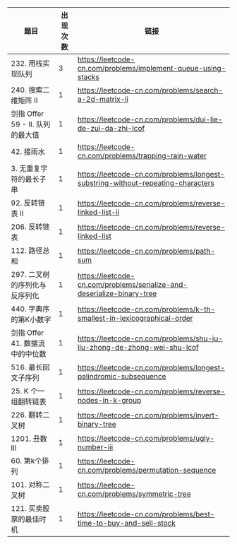 |题目|出现次数|链接|
|-|-|-|
|232. 用栈实现队列|3|https://leetcode-cn.com/problems/implement-queue-using-stacks|
|240. 搜索二维矩阵 II|1|https://leetcode-cn.com/problems/search-a-2d-matrix-ii|
|剑指 Offer 59 - II. 队列的最大值|1|https://leetcode-cn.com/problems/dui-lie-de-zui-da-zhi-lcof|
|42. 接雨水|1|https://leetcode-cn.com/problems/trapping-rain-water|
|3. 无重复字符的最长子串|1|https://leetcode-cn.com/problems/longest-substring-without-repeating-characters|
|92. 反转链表 II|1|https://leetcode-cn.com/problems/reverse-linked-list-ii|
|206. 反转链表|1|https://leetcode-cn.com/problems/reverse-linked-list|
|112. 路径总和|1|https://leetcode-cn.com/problems/path-sum|
|297. 二叉树的序列化与反序列化|1|https://leetcode-cn.com/problems/serialize-and-deserialize-binary-tree|
|440. 字典序的第K小数字|1|https://leetcode-cn.com/problems/k-th-smallest-in-lexicographical-order|
|剑指 Offer 41. 数据流中的中位数|1|https://leetcode-cn.com/problems/shu-ju-liu-zhong-de-zhong-wei-shu-lcof|
|516. 最长回文子序列|1|https://leetcode-cn.com/problems/longest-palindromic-subsequence|
|25. K 个一组翻转链表|1|https://leetcode-cn.com/problems/reverse-nodes-in-k-group|
|226. 翻转二叉树|1|https://leetcode-cn.com/problems/invert-binary-tree|
|1201. 丑数 III|1|https://leetcode-cn.com/problems/ugly-number-iii|
|60. 第k个排列|1|https://leetcode-cn.com/problems/permutation-sequence|
|101. 对称二叉树|1|https://leetcode-cn.com/problems/symmetric-tree|
|121. 买卖股票的最佳时机|1|https://leetcode-cn.com/problems/best-time-to-buy-and-sell-stock|